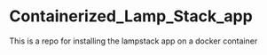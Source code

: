 # Containerized_Lamp_Stack_app
This is a repo for installing the lampstack app on a docker container
